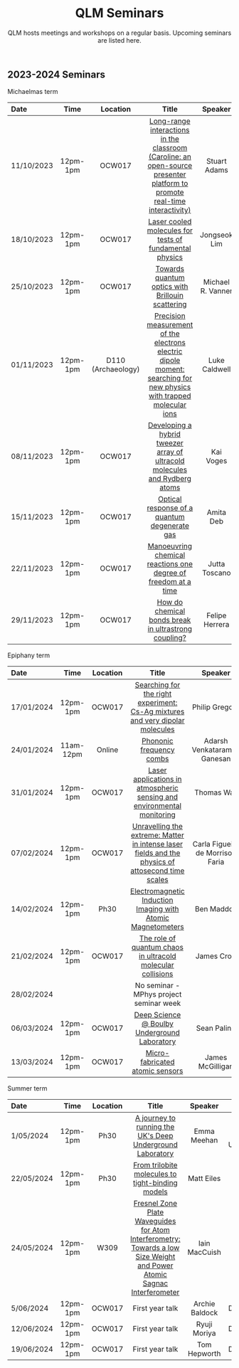 ﻿---
layout: page
title: QLM Seminars
subtitle: QLM hosts meetings and workshops on a regular basis. Upcoming seminars are listed here.
---

## 2023-2024 Seminars

Michaelmas term 

|Date  |Time |Location  |Title   |Speaker    |Institution    |
|:---  | :----: | :----:  | :--------:      | :------:      |           --: |
|11/10/2023|12pm-1pm|OCW017|<a href="/events/seminars/abstracts/2023 Michaelmas/Stuart Adams">Long-range interactions in the classroom (Caroline: an open-source presenter platform to promote real-time interactivity)</a>|Stuart Adams    |Durham University |
|18/10/2023|12pm-1pm|OCW017|<a href="/events/seminars/abstracts/2023 Michaelmas/Jongseok Lim">Laser cooled molecules for tests of fundamental physics</a>|Jongseok Lim    |Imperial College, London |
|25/10/2023|12pm-1pm|OCW017|<a href="/events/seminars/abstracts/2023 Michaelmas/Michael Vanner">Towards quantum optics with Brillouin scattering</a>|Michael R. Vanner    |Imperial College, London |
|01/11/2023|12pm-1pm|D110 (Archaeology)|<a href="/events/seminars/abstracts/2023 Michaelmas/Luke Caldwell">Precision measurement of the electrons electric dipole moment: searching for new physics with trapped molecular ions </a>|Luke Caldwell    |University College, London |
|08/11/2023|12pm-1pm|OCW017|<a href="/events/seminars/abstracts/2023 Michaelmas/Kai Voges">Developing a hybrid tweezer array of ultracold molecules and Rydberg atoms</a>|Kai Voges    |Imperial College, London |
|15/11/2023|12pm-1pm|OCW017|<a href="/events/seminars/abstracts/2023 Michaelmas/Amita Deb">Optical response of a quantum degenerate gas</a>|Amita Deb    |University of Birmingham |
|22/11/2023|12pm-1pm|OCW017|<a href="/events/seminars/abstracts/2023 Michaelmas/Jutta Toscano">Manoeuvring chemical reactions one degree of freedom at a time</a>|Jutta Toscano    |University of Basel |
|29/11/2023|12pm-1pm|OCW017|<a href="/events/seminars/abstracts/2023 Michaelmas/Felipe Herrera">How do chemical bonds break in ultrastrong coupling?</a>|Felipe Herrera    |University of Santiago |


Epiphany term 

|Date  |Time |Location  |Title   |Speaker    |Institution    |
|:---  | :----: | :----:  | :--------:      | :------:      |           --: |
|17/01/2024|12pm-1pm|OCW017|<a href="/events/seminars/abstracts/2024 Epiphany/Philip Gregory">Searching for the right experiment: Cs-Ag mixtures and very dipolar molecules</a>|Philip Gregory    |Durham University |
|24/01/2024|11am-12pm|Online|<a href="/events/seminars/abstracts/2024 Epiphany/Adarsh Ganesan">Phononic frequency combs</a>|Adarsh Venkataraman Ganesan    |Ahmedabad University, India |
|31/01/2024|12pm-1pm|OCW017|<a href="/events/seminars/abstracts/2024 Epiphany/Thomas Wall">Laser applications in atmospheric sensing and environmental monitoring</a>|Thomas Wall    |RAL Space |
|07/02/2024|12pm-1pm|OCW017|<a href="/events/seminars/abstracts/2024 Epiphany/Carla Faria">Unravelling the extreme: Matter in intense laser fields and the physics of attosecond time scales</a>|Carla Figueira de Morrison Faria   |University College, London |
|14/02/2024|12pm-1pm|Ph30|<a href="/events/seminars/abstracts/2024 Epiphany/Ben Maddox">Electromagnetic Induction Imaging with Atomic Magnetometers</a>|Ben Maddox    |Durham University |
|21/02/2024|12pm-1pm|OCW017|<a href="/events/seminars/abstracts/2024 Epiphany/James Croft">The role of quantum chaos in ultracold molecular collisions</a>|James Croft    |Durham University, Department of Chemistry |
|28/02/2024|        |      |No seminar - MPhys project seminar week |   |      |
|06/03/2024|12pm-1pm|OCW017|<a href="/events/seminars/abstracts/2024 Epiphany/Sean Paling">  Deep Science @ Boulby Underground Laboratory  </a>|Sean Paling    |STFC Boulby Mine Project |
|13/03/2024|12pm-1pm|OCW017|<a href="/events/seminars/abstracts/2024 Epiphany/James McGilligan"> Micro-fabricated atomic sensors    </a>|James McGilligan    |University of Strathclyde |


Summer term

|Date  |Time |Location  |Title   |Speaker    |Institution    |
|:---  | :----: | :----:  | :--------:      | :------:      |           --: |
|1/05/2024|12pm-1pm|Ph30|<a href="/events/seminars/abstracts/2024 Summer/Emma Meehan">A journey to running the UK's Deep Underground Laboratory</a>|Emma Meehan    |Deep Science @ Boulby Underground Laboratory |
|22/05/2024|12pm-1pm|Ph30|<a href="/events/seminars/abstracts/2024 Summer/Matt Eiles"> From trilobite molecules to tight-binding models  </a>|Matt Eiles    |MPI PKS |
|24/05/2024|12pm-1pm|W309|<a href="/events/seminars/abstracts/2024 Summer/Iain MacCuish"> Fresnel Zone Plate Waveguides for Atom Interferometry: Towards a low Size Weight and Power Atomic Sagnac Interferometer  </a>|Iain MacCuish   |Strathclyde |
|5/06/2024|12pm-1pm|OCW017|First year talk |Archie Baldock    |Durham QLM|
|12/06/2024|12pm-1pm|OCW017|First year talk|Ryuji Moriya    |Durham QLM|
|19/06/2024|12pm-1pm|OCW017|First year talk|Tom Hepworth    |Durham QLM|




